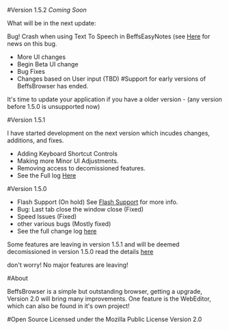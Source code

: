#Version 1.5.2 *Coming Soon*

What will be in the next update:

Bug! Crash when using Text To Speech in BeffsEasyNotes (see <a href="https://github.com/jdc20181/BeffsBrowser/issues/1">Here</a>
for news on this bug. 

 - More UI changes 
 - Begin Beta UI change 
 - Bug Fixes 
 - Changes based on User input (TBD)
#Support for early versions of BeffsBrowser has ended. 

It's time to update your application if you have a older version - (any version before 1.5.0 is unsupported now)



#Version 1.5.1 

I have started development on the next version which incudes changes, additions, and fixes. 

 - Adding Keyboard Shortcut Controls 
 - Making more Minor UI Adjustments. 
 - Removing access to decomissioned features.  
 - See the Full log <a href="https://github.com/jdc20181/BeffsBrowser/wiki/Version-1.5.1-Coming-soon!">Here</a>

#Version 1.5.0 
- Flash Support (On hold) See <a href="https://github.com/jdc20181/BeffsBrowser/wiki/Flash-Support">Flash Support</a> for more info. 
- Bug: Last tab close the window close (Fixed)
- Speed Issues (Fixed)
- other various bugs (Mostly fixed)
- See the full change log <a href="https://github.com/jdc20181/BeffsBrowser/wiki/Version-1.5.0">here</a>

Some features are leaving in version 1.5.1 and will be deemed decomissioned in version 1.5.0 read the details <a href="https://github.com/jdc20181/BeffsBrowser/wiki/Decomissioned-Features-coming">here</a>

don't worry! No major features are leaving!


#About

BeffsBrowser is a simple but outstanding browser, getting a upgrade, Version 2.0 will bring many improvements. One feature is the WebEditor, which can also be found in it's own project!

#Open Source
Licensed under the Mozilla Public License Version 2.0 

